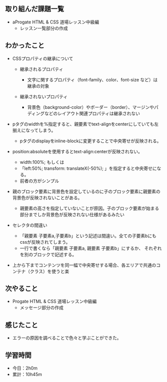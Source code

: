 ## 取り組んだ課題一覧
- aProgate HTML & CSS 道場レッスン中級編
    - レッスン一覧部分の作成
## わかったこと
- CSSプロパティの継承について
    - 継承されるプロパティ
        - 文字に関するプロパティ（font-family、color、font-size など）は継承の対象

    - 継承されないプロパティ
        - 背景色（background-color）やボーダー（border）、マージンやパディングなどのレイアウト関連プロパティは継承されない

- pタグのwidthを%指定すると、親要素でtext-alignをcenterにしていても左揃えになってしまう。
    - pタグのdisplayをinline-blockに変更することで中央寄せが反映される。

- position:absoluteを使用するとtext-align:centerが反映されない。
    - width:100%; もしくは 
    - 「left:50%; transform: translateX(-50%); 」を指定すると中央寄せになる。
    - 前者の方がシンプル

- 親のブロック要素に背景色を設定しているのに子のブロック要素に親要素の背景色が反映されないことがある。
    - 親要素の高さを指定していないことが原因。子のブロック要素が始まる部分までしか背景色が反映されない仕様があるみたい

- セレクタの間違い
    - 「親要素 子要素a,子要素b」という記述は間違い。全ての子要素bにもcssが反映されてしまう。
    - 一行で書くなら「親要素 子要素a, 親要素 子要素b」にするか、
それぞれを別のブロックで記述する。

- 上から下までコンテンツを同一幅で中央寄せする場合、各エリアで共通のコンテナ（クラス）を使うと楽

## 次やること
- Progate HTML & CSS 道場レッスン中級編
    - メッセージ部分の作成

## 感じたこと
- エラーの原因を調べることで色々と学ぶことができた。

## 学習時間
- 今日：2h0m
- 累計：10h45m